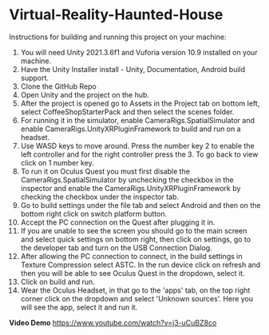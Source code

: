 # Virtual-Reality-Haunted-House

Instructions for building and running this project on your machine:
1) You will need Unity 2021.3.6f1 and Vuforia version 10.9 installed on your machine.
2) Have the Unity Installer install - Unity, Documentation, Android build support.
3) Clone the GitHub Repo
4) Open Unity and the project on the hub.
5) After the project is opened go to Assets in the Project tab on bottom left, select CoffeeShopStarterPack and then select the scenes folder.
6) For running it in the simulator, enable CameraRigs.SpatialSimulator and enable CameraRigs.UnityXRPluginFramework to build and run on a headset.
7) Use WASD keys to move around. Press the number key 2 to enable the left controller and for the right controller press the 3. To go back to view click on 1 number key.
8) To run it on Oculus Quest you must first disable the CameraRigs.SpatialSimulator by unchecking the checkbox in the inspector and enable the CameraRigs.UnityXRPluginFramework by checking the checkbox under the inspector tab.
9) Go to build settings under the file tab and select Android and then on the bottom right click on switch platform button.
10) Accept the PC connection on the Quest after plugging it in.
11) If you are unable to see the screen you should go to the main screen and select quick settings on bottom right, then click on settings, go to the developer tab and turn on the USB Connection Dialog.
12) After allowing the PC connection to connect, in the build settings in Texture Compression select ASTC. In the run device click on refresh and then you will be able to see Oculus Quest in the dropdown, select it.
13) Click on build and run.
14) Wear the Oculus Headset, in that go to the 'apps' tab, on the top right corner click on the dropdown and select 'Unknown sources'. Here you will see the app, select it and run it.


**Video Demo**
https://www.youtube.com/watch?v=j3-uCuBZ8co
